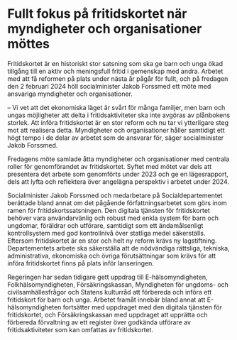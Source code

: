 # Fullt fokus på fritidskortet när myndigheter och organisationer möttes

Fritidskortet är en historiskt stor satsning som ska ge barn och unga ökad tillgång till en aktiv och meningsfull fritid i gemenskap med andra. Arbetet med att få reformen på plats under nästa år pågår för fullt, och på fredagen den 2 februari 2024 höll socialminister Jakob Forssmed ett möte med ansvariga myndigheter och organisationer.

– Vi vet att det ekonomiska läget är svårt för många familjer, men barn och ungas möjligheter att delta i fritidsaktiviteter ska inte avgöras av plånbokens storlek. Att införa fritidskortet är en stor reform och nu tar vi ytterligare steg mot att realisera detta. Myndigheter och organisationer håller samtidigt ett högt tempo i de delar av arbetet som de ansvarar för, säger socialminister Jakob Forssmed.

Fredagens möte samlade åtta myndigheter och organisationer med centrala roller för genomförandet av fritidskortet. Syftet med mötet var dels att presentera det arbete som genomförts under 2023 och ge en lägesrapport, dels att lyfta och reflektera över angelägna perspektiv i arbetet under 2024.

Socialminister Jakob Forssmed och medarbetare på Socialdepartementet berättade bland annat om det pågående författningsarbetet som görs inom ramen för fritidskortssatsningen. Den digitala tjänsten för fritidskortet behöver vara användarvänlig och robust med enkla system för barn och ungdomar, föräldrar och utförare, samtidigt som ett ändamålsenligt kontrollsystem med god kontrollnivå över statliga medel säkerställs. Eftersom fritidskortet är en stor och helt ny reform krävs ny lagstiftning. Departementets arbete ska säkerställa att de nödvändiga rättsliga, tekniska, administrativa, ekonomiska och övriga förutsättningar som krävs för att införa fritidskortet finns på plats inför lanseringen.

Regeringen har sedan tidigare gett uppdrag till E-hälsomyndigheten, Folkhälsomyndigheten, Försäkringskassan, Myndigheten för ungdoms- och civilsamhällesfrågor och Statens kulturråd att förbereda och införa ett fritidskort för barn och unga. Arbetet framåt innebär bland annat att E-hälsomyndigheten fortsätter med uppdraget med den digitala tjänsten för fritidskortet, och Försäkringskassan med uppdraget att upprätta och förbereda förvaltning av ett register över godkända utförare av fritidsaktiviteter som kan omfattas av fritidskortet.
